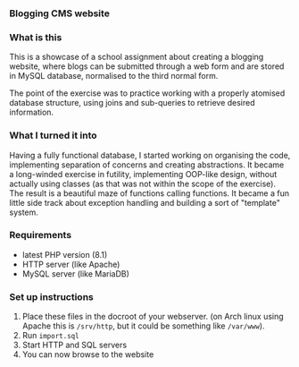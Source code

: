 ### Blogging CMS website

### What is this

This is a showcase of a school assignment about creating a blogging website, where blogs
can be submitted through a web form and are stored in MySQL database, normalised to the
third normal form. 

The point of the exercise was to practice working with a properly atomised database
structure, using joins and sub-queries to retrieve desired information. 

### What I turned it into

Having a fully functional database, I started working on organising the code,
implementing separation of concerns and creating abstractions. It became a long-winded
exercise in futility, implementing OOP-like design, without actually using classes (as
that was not within the scope of the exercise). The result is a beautiful maze of functions
calling functions. It became a fun little side track about exception handling and building
a sort of "template" system. 

### Requirements

- latest PHP version (8.1)
- HTTP server (like Apache)
- MySQL server (like MariaDB)

### Set up instructions

1. Place these files in the docroot of your webserver. (on Arch linux using Apache this is
   `/srv/http`, but it could be something like `/var/www`). 
2. Run `import.sql`
3. Start HTTP and SQL servers
4. You can now browse to the website
